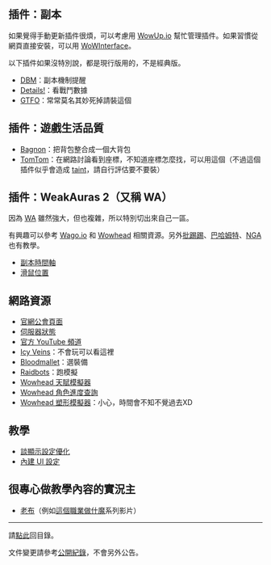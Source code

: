 ## 插件：副本

如果覺得手動更新插件很煩，可以考慮用 [WowUp.io](https://wowup.io/) 幫忙管理插件。如果習慣從網頁直接安裝，可以用 [WoWInterface](https://www.wowinterface.com/)。

以下插件如果沒特別說，都是現行版用的，不是經典版。

- [DBM](https://www.wowinterface.com/downloads/info8814-DeadlyBossMods.html)：副本機制提醒
- [Details!](https://www.wowinterface.com/downloads/info23056-DetailsDamageMeter.html)：看戰鬥數據
- [GTFO](https://www.wowinterface.com/downloads/info17996-GTFO.html)：常常莫名其妙死掉請裝這個

## 插件：遊戲生活品質

- [Bagnon](https://www.wowinterface.com/downloads/info4459-Bagnon.html)：把背包整合成一個大背包
- [TomTom](https://www.wowinterface.com/downloads/info7032-TomTom.html)：在網路討論看到座標，不知道座標怎麼找，可以用這個（不過這個插件似乎會造成 [taint](https://forum.gamer.com.tw/Co.php?bsn=05219&sn=2498142)，請自行評估要不要裝）

## 插件：WeakAuras 2（又稱 WA）

因為 [WA](https://www.wowinterface.com/downloads/info24910-WeakAuras2.html) 雖然強大，但也複雜，所以特別切出來自己一區。

有興趣可以參考 [Wago.io](https://wago.io/weakauras) 和 [Wowhead](http://www.wowhead.com/weakauras-addon-guide) 相關資源。另外[批踢踢](https://www.ptt.cc/bbs/WOW/M.1488827820.A.769.html)、[巴哈姆特](https://forum.gamer.com.tw/Co.php?bsn=05219&sn=5351696)、[NGA](https://bbs.nga.cn/read.php?tid=4655386&rand=613) 也有教學。

- [副本時間軸](https://wago.io/RaidAbilityTimeline)
- [滑鼠位置](https://wago.io/HkjSU79zz)

## 網路資源

- [官網公會頁面](https://worldofwarcraft.com/zh-tw/guild/tw/lights-hope/bad-weather)
- [伺服器狀態](https://worldofwarcraft.com/zh-tw/game/status)
- [官方 YouTube 頻道](https://www.youtube.com/channel/UCgNBSxvqQMhVYBo-XSnmbqg)
- [Icy Veins](http://www.icy-veins.com/wow/class-guides)：不會玩可以看這裡
- [Bloodmallet](https://bloodmallet.com/)：選裝備
- [Raidbots](https://www.raidbots.com/simbot)：跑模擬
- [Wowhead 天賦模擬器](http://www.wowhead.com/talent-calc)
- [Wowhead 角色進度查詢](https://www.wowhead.com/attunement)
- [Wowhead 塑形模擬器](http://www.wowhead.com/dressing-room)：小心，時間會不知不覺過去XD

## 教學

- [談顯示設定優化](https://forum.gamer.com.tw/Co.php?bsn=05219&sn=5266501)
- [內建 UI 設定](https://youtu.be/O0WYoHJ4HMk)

## 很專心做教學內容的實況主

- [老布](https://www.youtube.com/channel/UC10y77XO8L__flCLV2sfCvw)（例如[這個職業做什魔](https://www.youtube.com/watch?v=5DvOgT2Y-P8&list=PLFdmEzD9h-PMRyebLLK4lbTurrKIIapso)系列影片）

--- 

請[點此](index.html)回目錄。

文件變更請參考[公開紀錄](https://github.com/dalechou/badweather.tw/commits/master/useful.md)，不會另外公告。
